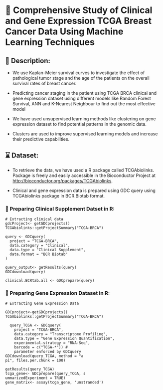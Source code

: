 # :rocket: Comprehensive Study of Clinical and Gene Expression TCGA Breast Cancer Data Using Machine Learning Techniques

## 📝 Description:
* We use Kaplan-Meier survival curves to investigate the effect of pathological tumor stage and the age of the patients on the overall survival rates of breast cancer.

* Predicting cancer staging in the patient using TCGA BRCA clinical and gene expression dataset using different models like Random Forest Survival, ANN and K-Nearest Neighbour to find out the most effective model
* We have used unsupervised learning methods like clustering on gene expression dataset to find potential patterns in the genomic data. 

* Clusters are used to improve supervised learning models and increase their predictive capabilities.

## ⌛ Dataset:

* To retrieve the data, we have used a R package called TCGAbiolinks. Package is freely and easily accessible in the Bioconductor Project at http://bioconductor.org/packages/TCGAbiolinks.

* Clinical and gene expression data is prepared using GDC query using TCGAbiolinks package in BCR.Biotab format.

### :pushpin: Preparing Clinical Supplement Datset in R:
```
# Extracting clinical data
gdcProject<- getGDCprojects()
TCGAbiolinks::getProjectSummary("TCGA-BRCA")

query <- GDCquery(
  project = "TCGA-BRCA",
  data.category = "Clinical",
  data.type = "Clinical Supplement",
  data.format = "BCR Biotab"
) 

query_output<- getResults(query) 
GDCdownload(query)

clinical.BCRtab.all <- GDCprepare(query)

```

### :pushpin: Preparing Gene Expression Dataset in R:
```
# Extracting Gene Expression Data

GDCproject<-getGDCprojects()
TCGAbiolinks::getProjectSummary("TCGA-BRCA")

  query_TCGA <- GDCquery(
    project = "TCGA-BRCA",
    data.category = "Transcriptome Profiling",
    data.type = "Gene Expression Quantification",
    experimental.strategy = "RNA-Seq",
    barcode = c("TCGA-*")) # 
    parameter enforced by GDCquery
GDCdownload(query_TCGA, method = "a
pi", files.per.chunk = 100)

getResults(query_TCGA)
tcga_gene<- GDCprepare(query_TCGA, s
ummarizedExperiment = TRUE)
gene_matrix<- assay(tcga_gene, 'unstranded')
```


